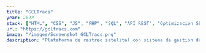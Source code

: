 ```yaml
---
title: "GCLTracs"
year: 2022
stack: ["HTML", "CSS", "JS", "PHP", "SQL", "API REST", "Optimización SEO"]
url: "https://gcltracs.com"
image: "/images/Screenshot_GCLTracs.png"
description: "Plataforma de rastreo satelital con sistema de gestión de clientes, control de pólizas y pagos, panel administrativo y conexión con la app de monitoreo de vehículos."
---
```

